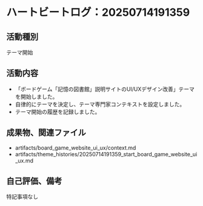 # ハートビートログ：20250714191359

## 活動種別
テーマ開始

## 活動内容
- 「ボードゲーム「記憶の図書館」説明サイトのUI/UXデザイン改善」テーマを開始しました。
- 自律的にテーマを決定し、テーマ専門家コンテキストを設定しました。
- テーマ開始の履歴を記録しました。

## 成果物、関連ファイル
- artifacts/board_game_website_ui_ux/context.md
- artifacts/theme_histories/20250714191359_start_board_game_website_ui_ux.md

## 自己評価、備考
特記事項なし

